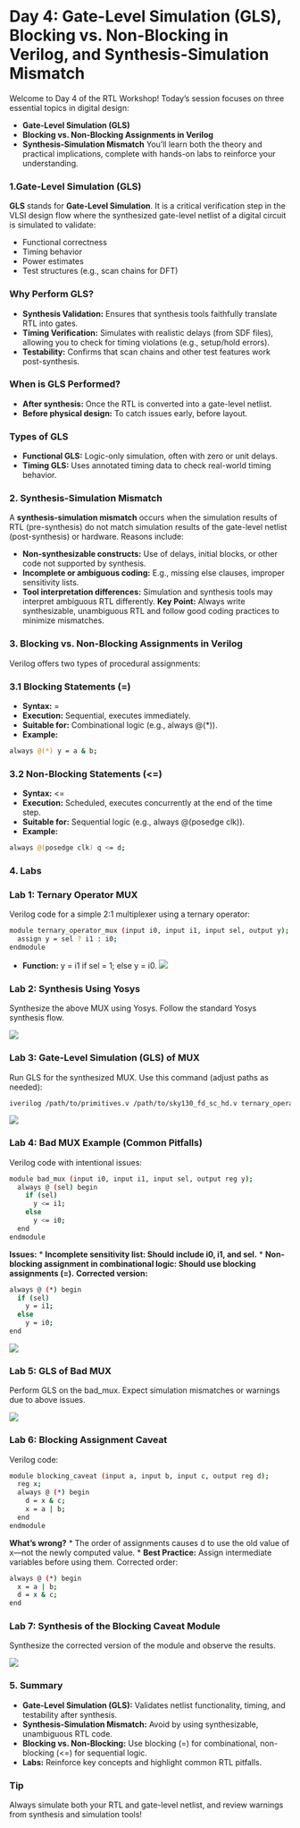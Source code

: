 # Day 4: Gate-Level Simulation (GLS), Blocking vs. Non-Blocking in Verilog, and Synthesis-Simulation Mismatch
Welcome to Day 4 of the RTL Workshop! Today’s session focuses on three essential topics in digital design:

* **Gate-Level Simulation (GLS)**
* **Blocking vs. Non-Blocking Assignments in Verilog**
* **Synthesis-Simulation Mismatch**
You’ll learn both the theory and practical implications, complete with hands-on labs to reinforce your understanding.

### 1.Gate-Level Simulation (GLS) ###
**GLS** stands for **Gate-Level Simulation**. It is a critical verification step in the VLSI design flow where the synthesized gate-level netlist of a digital circuit is simulated to validate:

* Functional correctness
* Timing behavior
* Power estimates
* Test structures (e.g., scan chains for DFT)
### Why Perform GLS?
* **Synthesis Validation:** Ensures that synthesis tools faithfully translate RTL into gates.
* **Timing Verification:** Simulates with realistic delays (from SDF files), allowing you to check for timing violations (e.g., setup/hold errors).
* **Testability:** Confirms that scan chains and other test features work post-synthesis.
### When is GLS Performed?
* **After synthesis:** Once the RTL is converted into a gate-level netlist.
* **Before physical design:** To catch issues early, before layout.
### Types of GLS
* **Functional GLS:** Logic-only simulation, often with zero or unit delays.
* **Timing GLS:** Uses annotated timing data to check real-world timing behavior.
### 2. Synthesis-Simulation Mismatch
A **synthesis-simulation mismatch** occurs when the simulation results of RTL (pre-synthesis) do not match simulation results of the gate-level netlist (post-synthesis) or hardware. Reasons include:

* **Non-synthesizable constructs:** Use of delays, initial blocks, or other code not supported by synthesis.
* **Incomplete or ambiguous coding:** E.g., missing else clauses, improper sensitivity lists.
* **Tool interpretation differences:** Simulation and synthesis tools may interpret ambiguous RTL differently.
**Key Point:** Always write synthesizable, unambiguous RTL and follow good coding practices to minimize mismatches.

### 3. Blocking vs. Non-Blocking Assignments in Verilog
Verilog offers two types of procedural assignments:

### 3.1 Blocking Statements (=)
* **Syntax:** =
* **Execution:** Sequential, executes immediately.
* **Suitable for:** Combinational logic (e.g., always @(*)).
* **Example:**
```bash
always @(*) y = a & b;
```
### 3.2 Non-Blocking Statements (<=)
* **Syntax:** <=
* **Execution:** Scheduled, executes concurrently at the end of the time step.
* **Suitable for:** Sequential logic (e.g., always @(posedge clk)).
* **Example:**
```bash
always @(posedge clk) q <= d;
```
### 4. Labs
### Lab 1: Ternary Operator MUX
Verilog code for a simple 2:1 multiplexer using a ternary operator:
```bash
module ternary_operator_mux (input i0, input i1, input sel, output y);
  assign y = sel ? i1 : i0;
endmodule
```
* **Function:** y = i1 if sel = 1; else y = i0.
![](lab1.png)

### Lab 2: Synthesis Using Yosys
Synthesize the above MUX using Yosys.
Follow the standard Yosys synthesis flow.

![](lab2.png)

### Lab 3: Gate-Level Simulation (GLS) of MUX
Run GLS for the synthesized MUX.
Use this command (adjust paths as needed):
```bash
iverilog /path/to/primitives.v /path/to/sky130_fd_sc_hd.v ternary_operator_mux.v testbench.v
```
![](lab3.png)

### Lab 4: Bad MUX Example (Common Pitfalls)
Verilog code with intentional issues:
```bash
module bad_mux (input i0, input i1, input sel, output reg y);
  always @ (sel) begin
    if (sel)
      y <= i1;
    else 
      y <= i0;
  end
endmodule
```
**Issues:**
    * **Incomplete sensitivity list: Should include i0, i1, and sel.**
    * **Non-blocking assignment in combinational logic: Should use blocking assignments (=).**
**Corrected version:**
```bash
always @ (*) begin
  if (sel)
    y = i1;
  else
    y = i0;
end
```
![](lab4.png)

### Lab 5: GLS of Bad MUX
Perform GLS on the bad_mux.
Expect simulation mismatches or warnings due to above issues.

![](lab5.png)

### Lab 6: Blocking Assignment Caveat
Verilog code:
```bash
module blocking_caveat (input a, input b, input c, output reg d);
  reg x;
  always @ (*) begin
    d = x & c;
    x = a | b;
  end
endmodule
```
**What’s wrong?**
    * The order of assignments causes d to use the old value of x—not the newly computed value.
    * **Best Practice:** Assign intermediate variables before using them.
Corrected order:
```bash
always @ (*) begin
  x = a | b;
  d = x & c;
end
```


### Lab 7: Synthesis of the Blocking Caveat Module
Synthesize the corrected version of the module and observe the results.

![](lab7.png)

### 5. Summary
* **Gate-Level Simulation (GLS):** Validates netlist functionality, timing, and testability after synthesis.
* **Synthesis-Simulation Mismatch:** Avoid by using synthesizable, unambiguous RTL code.
* **Blocking vs. Non-Blocking:** Use blocking (=) for combinational, non-blocking (<=) for sequential logic.
* **Labs:** Reinforce key concepts and highlight common RTL pitfalls.
### Tip

Always simulate both your RTL and gate-level netlist, and review warnings from synthesis and simulation tools!


